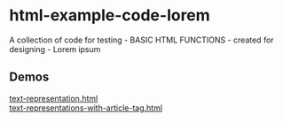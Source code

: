 # html-example-code-lorem
A collection of code for testing - BASIC HTML FUNCTIONS - created for designing - Lorem ipsum

## Demos
[text-representation.html](https://cdn.rawgit.com/i5heu/html-example-code-lorem/master/text-representation.html)  
[text-representations-with-article-tag.html](https://cdn.rawgit.com/i5heu/html-example-code-lorem/51e352d6375ce1a81a304fb8b34810e21add08e2/text-representations-with-article-tag.html)
